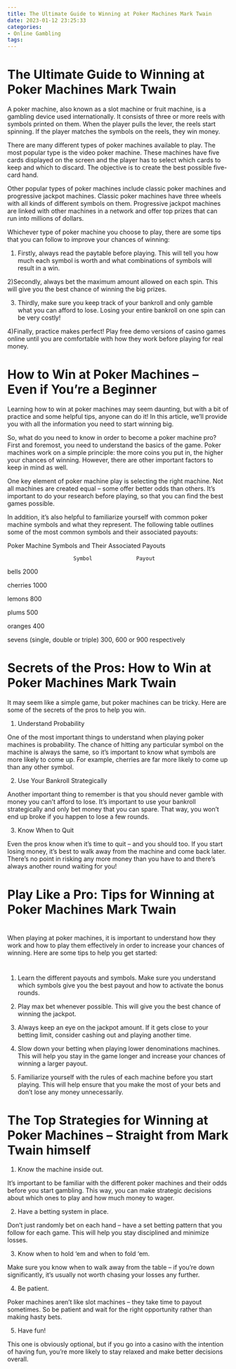 ```yaml
---
title: The Ultimate Guide to Winning at Poker Machines Mark Twain
date: 2023-01-12 23:25:33
categories:
- Online Gambling
tags:
---
```



#  The Ultimate Guide to Winning at Poker Machines Mark Twain

A poker machine, also known as a slot machine or fruit machine, is a gambling device used internationally. It consists of three or more reels with symbols printed on them. When the player pulls the lever, the reels start spinning. If the player matches the symbols on the reels, they win money.

There are many different types of poker machines available to play. The most popular type is the video poker machine. These machines have five cards displayed on the screen and the player has to select which cards to keep and which to discard. The objective is to create the best possible five-card hand.

Other popular types of poker machines include classic poker machines and progressive jackpot machines. Classic poker machines have three wheels with all kinds of different symbols on them. Progressive jackpot machines are linked with other machines in a network and offer top prizes that can run into millions of dollars.

Whichever type of poker machine you choose to play, there are some tips that you can follow to improve your chances of winning:

1) Firstly, always read the paytable before playing. This will tell you how much each symbol is worth and what combinations of symbols will result in a win.

2)Secondly, always bet the maximum amount allowed on each spin. This will give you the best chance of winning the big prizes.

3) Thirdly, make sure you keep track of your bankroll and only gamble what you can afford to lose. Losing your entire bankroll on one spin can be very costly!


 4)Finally, practice makes perfect! Play free demo versions of casino games online until you are comfortable with how they work before playing for real money.

#  How to Win at Poker Machines – Even if You’re a Beginner

Learning how to win at poker machines may seem daunting, but with a bit of practice and some helpful tips, anyone can do it! In this article, we’ll provide you with all the information you need to start winning big.

So, what do you need to know in order to become a poker machine pro? First and foremost, you need to understand the basics of the game. Poker machines work on a simple principle: the more coins you put in, the higher your chances of winning. However, there are other important factors to keep in mind as well.

One key element of poker machine play is selecting the right machine. Not all machines are created equal – some offer better odds than others. It’s important to do your research before playing, so that you can find the best games possible.

In addition, it’s also helpful to familiarize yourself with common poker machine symbols and what they represent. The following table outlines some of the most common symbols and their associated payouts:

Poker Machine Symbols and Their Associated Payouts

 			 			 Symbol 			 Payout


 bells 			 2000

 
cherries 			 1000

 
lemons 			 800

 
plums 			 500

 
oranges 	 400

 
sevens (single, double or triple)  300, 600 or 900 respectively



#  Secrets of the Pros: How to Win at Poker Machines Mark Twain

It may seem like a simple game, but poker machines can be tricky. Here are some of the secrets of the pros to help you win.

1. Understand Probability

One of the most important things to understand when playing poker machines is probability. The chance of hitting any particular symbol on the machine is always the same, so it’s important to know what symbols are more likely to come up. For example, cherries are far more likely to come up than any other symbol.

2. Use Your Bankroll Strategically

Another important thing to remember is that you should never gamble with money you can’t afford to lose. It’s important to use your bankroll strategically and only bet money that you can spare. That way, you won’t end up broke if you happen to lose a few rounds.

3. Know When to Quit

Even the pros know when it’s time to quit – and you should too. If you start losing money, it’s best to walk away from the machine and come back later. There’s no point in risking any more money than you have to and there’s always another round waiting for you!

#  Play Like a Pro: Tips for Winning at Poker Machines Mark Twain

#

When playing at poker machines, it is important to understand how they work and how to play them effectively in order to increase your chances of winning. Here are some tips to help you get started:

#

1. Learn the different payouts and symbols. Make sure you understand which symbols give you the best payout and how to activate the bonus rounds.

2. Play max bet whenever possible. This will give you the best chance of winning the jackpot.

3. Always keep an eye on the jackpot amount. If it gets close to your betting limit, consider cashing out and playing another time.

4. Slow down your betting when playing lower denominations machines. This will help you stay in the game longer and increase your chances of winning a larger payout.

5. Familiarize yourself with the rules of each machine before you start playing. This will help ensure that you make the most of your bets and don’t lose any money unnecessarily.

#  The Top Strategies for Winning at Poker Machines – Straight from Mark Twain himself

1. Know the machine inside out.

It’s important to be familiar with the different poker machines and their odds before you start gambling. This way, you can make strategic decisions about which ones to play and how much money to wager.

2. Have a betting system in place.

Don’t just randomly bet on each hand – have a set betting pattern that you follow for each game. This will help you stay disciplined and minimize losses.

3. Know when to hold ‘em and when to fold ‘em.

Make sure you know when to walk away from the table – if you’re down significantly, it’s usually not worth chasing your losses any further.

4. Be patient.

Poker machines aren’t like slot machines – they take time to payout sometimes. So be patient and wait for the right opportunity rather than making hasty bets.

5. Have fun!

This one is obviously optional, but if you go into a casino with the intention of having fun, you’re more likely to stay relaxed and make better decisions overall.